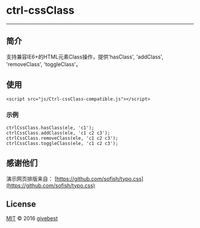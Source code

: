 # ctrl-cssClass
----

## 简介

支持兼容IE6+的HTML元素Class操作，提供'hasClass', 'addClass', 'removeClass', 'toggleClass'。
  

## 使用

  
	<script src="js/Ctrl-cssClass-compatible.js"></script> 


### 示例

	ctrlCssClass.hasClass(ele, 'c1');
	ctrlCssClass.addClass(ele, 'c1 c2 c3');
	ctrlCssClass.removeClass(ele, 'c1 c2 c3');
	ctrlCssClass.toggleClass(ele, 'c1 c2 c3');






## 感谢他们

演示网页排版来自： [https://github.com/sofish/typo.css](https://github.com/sofish/typo.css)       



## License

[MIT](./LICENSE) © 2016 [givebest](https://github.com/givebest)

 
